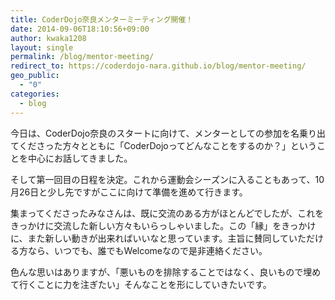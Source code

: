 ```yaml
---
title: CoderDojo奈良メンターミーティング開催！
date: 2014-09-06T18:10:56+09:00
author: kwaka1208
layout: single
permalink: /blog/mentor-meeting/
redirect_to: https://coderdojo-nara.github.io/blog/mentor-meeting/
geo_public:
  - "0"
categories:
  - blog
---
```

今日は、CoderDojo奈良のスタートに向けて、メンターとしての参加を名乗り出てくださった方々とともに「CoderDojoってどんなことをするのか？」ということを中心にお話してきました。

そして第一回目の日程を決定。これから運動会シーズンに入ることもあって、10月26日と少し先ですがここに向けて準備を進めて行きます。

集まってくださったみなさんは、既に交流のある方がほとんどでしたが、これをきっかけに交流した新しい方々もいらっしゃいました。この「縁」をきっかけ に、また新しい動きが出来ればいいなと思っています。主旨に賛同していただける方なら、いつでも、誰でもWelcomeなので是非連絡ください。

色んな思いはありますが、「悪いものを排除することではなく、良いもので埋めて行くことに力を注ぎたい」そんなことを形にしていきたいです。